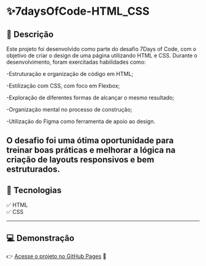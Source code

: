 # ✨7daysOfCode-HTML_CSS

## 📖 Descrição
Este projeto foi desenvolvido como parte do desafio 7Days of Code, com o objetivo de criar o design de uma página utilizando HTML e CSS.
Durante o desenvolvimento, foram exercitadas habilidades como:

-Estruturação e organização de código em HTML;

-Estilização com CSS, com foco em Flexbox;

-Exploração de diferentes formas de alcançar o mesmo resultado;

-Organização mental no processo de construção;

-Utilização do Figma como ferramenta de apoio ao design.

O desafio foi uma ótima oportunidade para treinar boas práticas e melhorar a lógica na criação de layouts responsivos e bem estruturados.
---

## 🚀 Tecnologias  
✅ HTML  
✅ CSS  

---

## 💻 Demonstração  

👉 [Acesse o projeto no GitHub Pages](https://seu-usuario.github.io/nome-do-repositorio/) 🚀
